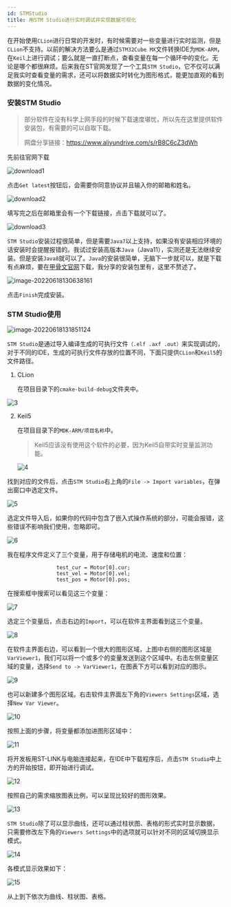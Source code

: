 ```yaml
---
id: STMStudio
title: 用STM Studio进行实时调试并实现数据可视化
---
```








在开始使用`CLion`进行日常的开发时，有时候需要对一些变量进行实时监测，但是`CLion`不支持。以前的解决方法要么是通过`STM32Cube MX`文件转换IDE为`MDK-ARM`，在`Keil`上进行调试；要么就是一直打断点，查看变量在每一个循环中的变化。无论是哪个都很麻烦。后来我在ST官网发现了一个工具`STM Studio`，它不仅可以满足我实时查看变量的需求，还可以将数据实时转化为图形格式，能更加直观的看到数据的变化情况。



### 安装STM Studio

> 部分软件在没有科学上网手段的时候下载速度堪忧，所以先在这里提供软件安装包，有需要的可以自取下载。
>
> 网盘分享链接：https://www.aliyundrive.com/s/rB8C6cZ3dWh

先前往官网下载

![download1](../assets/STMStudio/download1.png)

点击`Get latest`按钮后，会需要你同意协议并且输入你的邮箱和姓名。

![download2](../assets/STMStudio/download2.png)

填写完之后在邮箱里会有一个下载链接，点击下载就可以了。



![download3](../assets/STMStudio/download3.png)



`STM Studio`安装过程很简单，但是需要`Java7`以上支持，如果没有安装相应环境的话安装时会提醒报错的。我试过安装高版本`Java`（Java11），实测还是无法继续安装。但是安装`Java8`就可以了。`Java`的安装很简单，无脑下一步就可以，就是下载有点麻烦，要在<a href="https://www.oracle.com/java/technologies/downloads/">甲骨文官网</a>下载，我分享的安装包里有，这里不赘述了。



![image-20220618130638161](../assets/STMStudio/download4.png)



点击`Finish`完成安装。



### STM Studio使用

![image-20220618131851124](../assets/STMStudio/1.png)

`STM Studio`是通过导入编译生成的可执行文件`（.elf .axf .out）`来实现调试的，对于不同的IDE，生成的可执行文件存放的位置不同，下面只提供`CLion`和`Keil5`的文件路径。

1. CLion

   在项目目录下的`cmake-build-debug`文件夹中。

![3](../assets/STMStudio/3.png)



2. Keil5

   在项目目录下的`MDK-ARM/项目名称`中。

   > Keil5应该没有使用这个软件的必要，因为Keil5自带实时变量监测功能。

   ![4](../assets/STMStudio/4.png)

找到对应的文件后，点击`STM Studio`右上角的`File -> Import variables`，在弹出窗口中选定文件。

![5](../assets/STMStudio/5.png)



选定文件导入后，如果你的代码中包含了嵌入式操作系统的部分，可能会报错，这些错误不影响我们使用，忽略即可。

![6](../assets/STMStudio/6.png)

我在程序文件定义了三个变量，用于存储电机的电流、速度和位置：

```
				test_cur = Motor[0].cur;
				test_vel = Motor[0].vel;
				test_pos = Motor[0].pos;
```

在搜索框中搜索可以看见这三个变量：

![7](../assets/STMStudio/7.png)

选定三个变量后，点击右边的`Import`，可以在软件主界面看到这三个变量。

![8](../assets/STMStudio/8.png)

在软件主界面右边，可以看到一个很大的图形区域，上图中右侧的图形区域是`VarViewer1`，我们可以将一个或多个的变量发送到这个区域中。右击左侧变量区域的变量，选择`Send to -> VarViewer1`，在图表下方可以看到对应的图示。

![9](../assets/STMStudio/9.png)

也可以新建多个图形区域。右击软件主界面左下角的`Viewers Settings`区域，选择`New Var Viewer`。

![10](../assets/STMStudio/10.png)

按照上面的步骤，将变量都添加进图形区域中：

![11](../assets/STMStudio/11.png)

将开发板用ST-LINK与电脑连接起来，在IDE中下载程序后，点击`STM Studio`中上方的开始按钮，即开始进行调试。

![12](../assets/STMStudio/12.png)

按照自己的需求缩放图表比例，可以呈现比较好的图形效果。

![13](../assets/STMStudio/13.png)



`STM Studio`除了可以显示曲线，还可以通过柱状图、表格的形式实时显示数据，只需要修改左下角的`Viewers Settings`中的选项就可以针对不同的区域切换显示模式。

![14](../assets/STMStudio/14.png)

各模式显示效果如下：

![15](../assets/STMStudio/15.png)

从上到下依次为曲线、柱状图、表格。
